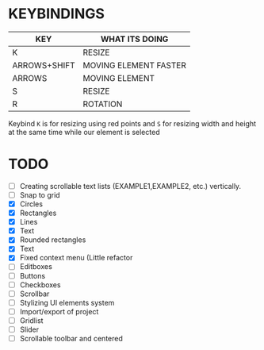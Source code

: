 # KEYBINDINGS

| KEY  | WHAT ITS DOING |
| ------------- | ------------- |
| K  | RESIZE |
| ARROWS+SHIFT  | MOVING ELEMENT FASTER  |
| ARROWS | MOVING ELEMENT |
| S | RESIZE |
| R | ROTATION |


Keybind `K` is for resizing using red points and `S` for resizing width and height at the same time while our element is selected

# TODO

- [ ] Creating scrollable text lists (EXAMPLE1,EXAMPLE2, etc.) vertically.
- [ ] Snap to grid
- [x] Circles
- [x] Rectangles
- [x] Lines
- [x] Text
- [x] Rounded rectangles
- [x] Text
- [x] Fixed context menu (Little refactor
- [ ] Editboxes
- [ ] Buttons
- [ ] Checkboxes
- [ ] Scrollbar
- [ ] Stylizing UI elements system
- [ ] Import/export of project
- [ ] Gridlist
- [ ] Slider
- [ ] Scrollable toolbar and centered
